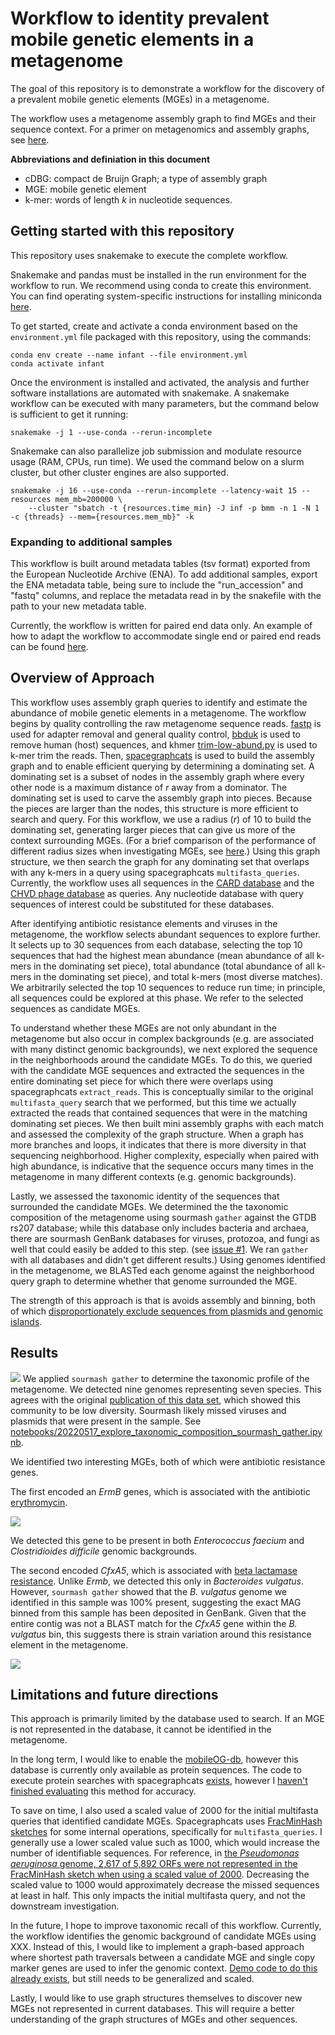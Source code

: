 # Workflow to identity prevalent mobile genetic elements in a metagenome

The goal of this repository is to demonstrate a workflow for the discovery of a prevalent mobile genetic elements (MGEs) in a metagenome.

The workflow uses a metagenome assembly graph to find MGEs and their sequence context.
For a primer on metagenomics and assembly graphs, see [here](https://spacegraphcats.github.io/spacegraphcats/0a-primer/).

**Abbreviations and definiation in this document**

- cDBG: compact de Bruijn Graph; a type of assembly graph
- MGE: mobile genetic element
- k-mer: words of length *k* in nucleotide sequences.

## Getting started with this repository

This repository uses snakemake to execute the complete workflow. 

Snakemake and pandas must be installed in the run environment for the workflow to run.
We recommend using conda to create this environment. 
You can find operating system-specific instructions for installing miniconda [here](https://docs.conda.io/en/latest/miniconda.html).

To get started, create and activate a conda environment based on the `environment.yml` file packaged with this repository, using the commands:
```
conda env create --name infant --file environment.yml
conda activate infant
```

Once the environment is installed and activated, the analysis and further software installations are automated with snakemake.
A snakemake workflow can be executed with many parameters, but the command below is sufficient to get it running:

```
snakemake -j 1 --use-conda --rerun-incomplete
```

Snakemake can also parallelize job submission and modulate resource usage (RAM, CPUs, run time). 
We used the command below on a slurm cluster, but other cluster engines are also supported.

```
snakemake -j 16 --use-conda --rerun-incomplete --latency-wait 15 --resources mem_mb=200000 \
    --cluster "sbatch -t {resources.time_min} -J inf -p bmm -n 1 -N 1 -c {threads} --mem={resources.mem_mb}" -k
```

### Expanding to additional samples

This workflow is built around metadata tables (tsv format) exported from the European Nucleotide Archive (ENA). 
To add additional samples, export the ENA metadata table, being sure to include the "run_accession" and "fastq" columns, and replace the metadata read in by the snakefile with the path to your new metadata table.

Currently, the workflow is written for paired end data only.
An example of how to adapt the workflow to accommodate single end or paired end reads can be found [here](https://github.com/greenelab/2022-microberna/blob/main/pangenome_reference.snakefile#L444).

## Overview of Approach

This workflow uses assembly graph queries to identify and estimate the abundance of mobile genetic elements in a metagenome.
The workflow begins by quality controlling the raw metagenome sequence reads. 
[fastp](https://github.com/OpenGene/fastp) is used for adapter removal and general quality control, [bbduk](http://seqanswers.com/forums/archive/index.php/t-42552.html) is used to remove human (host) sequences, and khmer [trim-low-abund.py](https://khmer-recipes.readthedocs.io/en/latest/007-variable-coverage-trimming/) is used to k-mer trim the reads. 
Then, [spacegraphcats](https://doi.org/10.1186/s13059-020-02066-4) is used to build the assembly graph and to enable efficient querying by determining a dominating set.
A dominating set is a subset of nodes in the assembly graph where every other node is a maximum distance of *r* away from a dominator.
The dominating set is used to carve the assembly graph into pieces. 
Because the pieces are larger than the nodes, this structure is more efficient to search and query.
For this workflow, we use a radius (*r*) of 10 to build the dominating set, generating larger pieces that can give us more of the context surrounding MGEs. 
(For a brief comparison of the performance of different radius sizes when investigating MGEs, see [here](https://spacegraphcats.github.io/spacegraphcats/02-spacegraphcats-use-cases/#identifying-the-context-of-eg-horizontally-transferred-genes).)
Using this graph structure, we then search the graph for any dominating set that overlaps with any k-mers in a query using spacegraphcats `multifasta_queries`.
Currently, the workflow uses all sequences in the [CARD database](https://card.mcmaster.ca/download) and the [CHVD phage database](https://zenodo.org/record/4498884/#.YoPcM2DMLao) as queries.
Any nucleotide database with query sequences of interest could be substituted for these databases.

After identifying antibiotic resistance elements and viruses in the metagenome, the workflow selects abundant sequences to explore further.
It selects up to 30 sequences from each database, selecting the top 10 sequences that had the highest mean abundance (mean abundance of all k-mers in the dominating set piece), total abundance (total abundance of all k-mers in the dominating set piece), and total k-mers (most diverse matches). 
We arbitrarily selected the top 10 sequences to reduce run time; in principle, all sequences could be explored at this phase.
We refer to the selected sequences as candidate MGEs.

To understand whether these MGEs are not only abundant in the metagenome but also occur in complex backgrounds (e.g. are associated with many distinct genomic backgrounds), we next explored the sequence in the neighborhoods around the candidate MGEs. 
To do this, we queried with the candidate MGE sequences and extracted the sequences in the entire dominating set piece for which there were overlaps using spacegraphcats `extract_reads`.
This is conceptually similar to the original `multifasta_query` search that we performed, but this time we actually extracted the reads that contained sequences that were in the matching dominating set pieces.
We then built mini assembly graphs with each match and assessed the complexity of the graph structure.
When a graph has more branches and loops, it indicates that there is more diversity in that sequencing neighborhood.
Higher complexity, especially when paired with high abundance, is indicative that the sequence occurs many times in the metagenome in many different contexts (e.g. genomic backgrounds).

Lastly, we assessed the taxonomic identity of the sequences that surrounded the candidate MGEs.
We determined the the taxonomic composition of the metagenome using sourmash `gather` against the GTDB rs207 database; while this database only includes bacteria and archaea, there are sourmash GenBank databases for viruses, protozoa, and fungi as well that could easily be added to this step.
(see [issue #1](https://github.com/taylorreiter/2022-infant-mge/issues/1). We ran `gather` with all databases and didn't get different results.)
Using genomes identified in the metagenome, we BLASTed each genome against the neighborhood query graph to determine whether that genome surrounded the MGE.

The strength of this approach is that is avoids assembly and binning, both of which [disproportionately exclude sequences from plasmids and genomic islands](https://doi.org/10.1099/mgen.0.000436).

## Results

![](https://i.imgur.com/u7UM6lM.png)
We applied `sourmash gather` to determine the taxonomic profile of the metagenome. 
We detected nine genomes representing seven species. 
This agrees with the original [publication of this data set](http://www.genome.org/cgi/doi/10.1101/gr.213256.116), which showed this community to be low diversity.
Sourmash likely missed viruses and plasmids that were present in the sample. 
See [notebooks/20220517_explore_taxonomic_composition_sourmash_gather.ipynb](https://github.com/taylorreiter/2022-infant-mge/blob/main/notebooks/20220517_explore_taxonomic_composition_sourmash_gather.ipynb).

We identified two interesting MGEs, both of which were antibiotic resistance genes.

The first encoded an *ErmB* genes, which is associated with the antibiotic [erythromycin](https://card.mcmaster.ca/ontology/36514).

![](https://i.imgur.com/W6HDbmk.png)

We detected this gene to be present in both *Enterococcus faecium* and *Clostridioides difficile* genomic backgrounds.

The second encoded *CfxA5*, which is associated with [beta lactamase resistance](https://card.mcmaster.ca/ontology/39649).
Unlike *Ermb*, we detected this only in *Bacteroides vulgatus*.
However, `sourmash gather` showed that the *B. vulgatus* genome we identified in this sample was 100% present, suggesting the exact MAG binned from this sample has been deposited in GenBank. 
Given that the entire contig was not a BLAST match for the *CfxA5* gene within the *B. vulgatus* bin, this suggests there is strain variation around this resistance element in the metagenome.

![](https://i.imgur.com/SDbm4b7.png)


## Limitations and future directions

This approach is primarily limited by the database used to search. 
If an MGE is not represented in the database, it cannot be identified in the metagenome.

In the long term, I would like to enable the [mobileOG-db](https://www.biorxiv.org/content/10.1101/2021.08.27.457951v1), however this database is currently only available as protein sequences. 
The code to execute protein searches with spacegraphcats [exists](https://github.com/spacegraphcats/spacegraphcats/pull/444), however I [haven't finished evaluating](https://github.com/taylorreiter/2021-cami-sgc-prot) this method for accuracy.

To save on time, I also used a scaled value of 2000 for the initial multifasta queries that identified candidate MGEs.
Spacegraphcats uses [FracMinHash sketches](https://www.biorxiv.org/content/10.1101/2022.01.11.475838v2.abstract) for some internal operations, specifically for `multifasta_queries`.
I generally use a lower scaled value such as 1000, which would increase the number of identifiable sequences.
For reference, in [the *Pseudomonas aeruginosa* genome, 2,617 of 5,892 ORFs were not represented in the FracMinHash sketch when using a scaled value of 2000](https://github.com/greenelab/2022-test-sketch-core-accessory-interactome/blob/main/notebooks/20220325_hashes_in_transcripts_and_operons.ipynb).
Decreasing the scaled value to 1000 would approximately decrease the missed sequences at least in half. 
This only impacts the initial multifasta query, and not the downstream investigation.

In the future, I hope to improve taxonomic recall of this workflow. 
Currently, the workflow identifies the genomic background of candidate MGEs using XXX. 
Instead of this, I would like to implement a graph-based approach where shortest path traversals between a candidate MGE and single copy marker genes are used to infer the genomic context.
[Demo code to do this already exists](https://github.com/dib-lab/2020-ibd/blob/master/sandbox/test_corncob_dda/08_graph_explore.R), but still needs to be generalized and scaled.

Lastly, I would like to use graph structures themselves to discover new MGEs not represented in current databases.
This will require a better understanding of the graph structures of MGEs and other sequences.